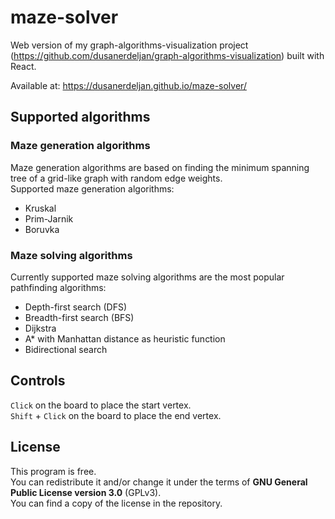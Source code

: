 # maze-solver

Web version of my graph-algorithms-visualization project (https://github.com/dusanerdeljan/graph-algorithms-visualization) built with React.

Available at: https://dusanerdeljan.github.io/maze-solver/

## Supported algorithms

### Maze generation algorithms

Maze generation algorithms are based on finding the minimum spanning tree of a grid-like graph with random edge weights.<br/>
Supported maze generation algorithms:
 * Kruskal
 * Prim-Jarnik
 * Boruvka

### Maze solving algorithms

Currently supported maze solving algorithms are the most popular pathfinding algorithms:
 * Depth-first search (DFS)
 * Breadth-first search (BFS)
 * Dijkstra
 * A* with Manhattan distance as heuristic function
 * Bidirectional search

## Controls

`Click` on the board to place the start vertex.<br/>
`Shift` + `Click` on the board to place the end vertex.

## License

This program is free.</br>
You can redistribute it and/or change it under the terms of **GNU General Public License version 3.0** (GPLv3). </br>
You can find a copy of the license in the repository.
